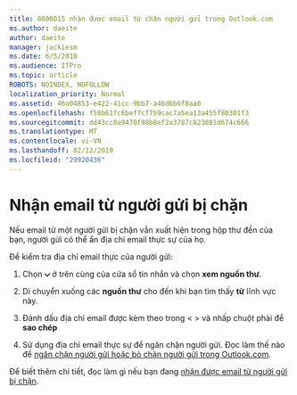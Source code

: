 ```yaml
---
title: 8000015 nhận được email từ chặn người gửi trong Outlook.com
ms.author: daeite
author: daeite
manager: jackiesm
ms.date: 6/5/2018
ms.audience: ITPro
ms.topic: article
ROBOTS: NOINDEX, NOFOLLOW
localization_priority: Normal
ms.assetid: 46a04853-e422-41cc-9bb7-a46d6b6f8aa0
ms.openlocfilehash: f58b61fc6bef7cf759cac7a5ea13a455f80301f3
ms.sourcegitcommit: dd43cc0a9470f98b8ef2a3787c823801d674c666
ms.translationtype: MT
ms.contentlocale: vi-VN
ms.lasthandoff: 02/12/2019
ms.locfileid: "29920436"
---
```

# <a name="receiving-email-from-blocked-senders"></a>Nhận email từ người gửi bị chặn

Nếu email từ một người gửi bị chặn vẫn xuất hiện trong hộp thư đến của bạn, người gửi có thể ẩn địa chỉ email thực sự của họ.
  
Để kiểm tra địa chỉ email thực của người gửi:
  
1. Chọn ![thêm hành động](media/11884972-7ebb-4afe-8b50-63efefb7cca8.png) ở trên cùng của cửa sổ tin nhắn và chọn **xem nguồn thư**.
    
2. Di chuyển xuống các **nguồn thư** cho đến khi bạn tìm thấy **từ** lĩnh vực này. 
    
3. Đánh dấu địa chỉ email được kèm theo trong \< \> và nhấp chuột phải để **sao chép**
    
4. Sử dụng địa chỉ email thực sự để ngăn chặn người gửi. Đọc làm thế nào để [ngăn chặn người gửi hoặc bỏ chặn người gửi trong Outlook.com](https://support.office.com/article/afba1c94-77bb-4f50-8b85-057cf52f4d5e.aspx).
    
Để biết thêm chi tiết, đọc làm gì nếu bạn đang [nhận được email từ người gửi bị chặn](https://go.microsoft.com/fwlink/p/?linkid=2002011&amp;clcid=0x409).
  

